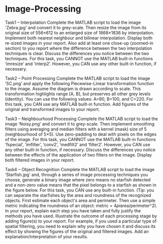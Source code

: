 # Image-Processing


Task1 – Interpolation 
Complete the MATLAB script to load the image 'Zebra.jpg' and convert it to grey-scale. Then resize
the image from its original size of 556×612 to an enlarged size of 1668×1836 by interpolation.
Implement both nearest neighbour and bilinear interpolation. Display both re-sized images in your
report. Also add at least one close-up (zoomed-in section) to you report where the difference between
the two interpolation techniques is clear. Discuss the differences you notice between the two
techniques. For this task, you CANNOT use the MATLAB built-in functions ‘imresize’ and ‘interp2’.
However, you CAN use any other built-in function, if necessary.

Task2 – Point Processing
Complete the MATLAB script to load the image ‘SC.png’ and apply the following Piecewise-Linear
transformation function to the image. Assume the diagram is drawn according to scale. This
transformation highlights range [A, B], but preserves all other grey levels (identity). You can use the
following values: A=80, B=100, and C=220. For this task, you CAN use any MATLAB built-in
function. Add figures of the original and transformed images to your report.


Task3 – Neighbourhood Processing 
Complete the MATLAB script to load the image ‘Noisy.png' and convert it to grey-scale. Then
implement smoothing filters using averaging and median filters with a kernel (mask) size of 5
(neighbourhood of 5×5). Use zero-padding to deal with pixels on the edges of the image. For this
task, you CANNOT use the MATLAB built-in functions ‘fspecial’, ‘imfilter’, ‘conv2’, ‘medfilt2’ and
‘filter2’. However, you CAN use any other built-in function, if necessary. Discuss the differences you
notice between the effects of the application of two filters on the image. Display both filtered images
in your report.

Task4 – Object Recognition
Complete the MATLAB script to load the image ‘Starfish.jpg’ and, through a series of image
processing techniques you choose, generate a binary image where zero means no starfish detected and
a non-zero value means that the pixel belongs to a starfish as shown in the figure below. For this task,
you CAN use any built-in function. (Tip: you can separate the starfishes by the area and roundness of
the recognized objects. First estimate each object's area and perimeter. Then use a simple metric
indicating the roundness of an object: metric = 4*pi*area/perimeter^2).
In your report, explain each step you have taken and fully justify the methods you have used.
Illustrate the outcome of each processing stage by adding figure(s) to your report. For example, if you
used a particular type of spatial filtering, you need to explain why you have chosen it and discuss its
effect by showing the figures of the original and filtered images. Add an explanation/interpretation of
your results.
